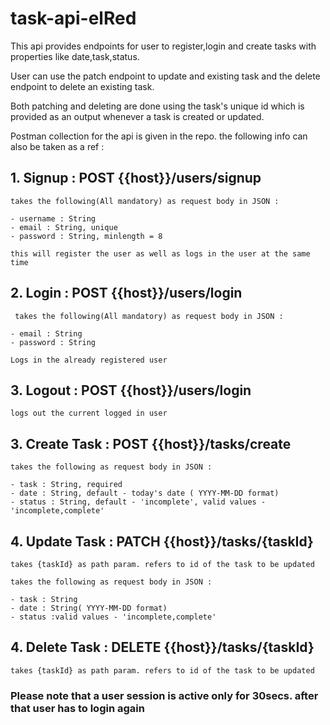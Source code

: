 # task-api-elRed

This api provides endpoints for user to register,login and create tasks with properties like date,task,status. 

User can use the patch endpoint to update and existing task and the delete endpoint to delete an existing task.

Both patching and deleting are done using the task's unique id which is provided as an output whenever a task is created or updated.

Postman collection for the api is given in the repo. the following info can also be taken as a ref :

 
## 1. Signup : POST {{host}}/users/signup
 
    takes the following(All mandatory) as request body in JSON :
    
    - username : String
    - email : String, unique
    - password : String, minlength = 8
    
    this will register the user as well as logs in the user at the same time
    
## 2. Login : POST {{host}}/users/login

     takes the following(All mandatory) as request body in JSON :

    - email : String
    - password : String
    
    Logs in the already registered user
    
## 3. Logout : POST {{host}}/users/login

    logs out the current logged in user
    
## 3. Create Task : POST {{host}}/tasks/create

    takes the following as request body in JSON :
    
    - task : String, required
    - date : String, default - today's date ( YYYY-MM-DD format)
    - status : String, default - 'incomplete', valid values - 'incomplete,complete'
    
## 4. Update Task : PATCH {{host}}/tasks/{taskId}
    
    takes {taskId} as path param. refers to id of the task to be updated
    
    takes the following as request body in JSON :
    
    - task : String
    - date : String( YYYY-MM-DD format)
    - status :valid values - 'incomplete,complete'
    
## 4. Delete Task : DELETE {{host}}/tasks/{taskId}
    
    takes {taskId} as path param. refers to id of the task to be updated
    

### Please note that a user session is active only for 30secs. after that user has to login again
 
 
